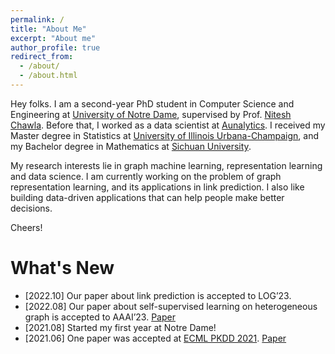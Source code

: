 ```yaml
---
permalink: /
title: "About Me"
excerpt: "About me"
author_profile: true
redirect_from: 
  - /about/
  - /about.html
---
```


Hey folks. I am a second-year PhD student in Computer Science and Engineering at [University of Notre Dame](https://www.nd.edu/), supervised by Prof. [Nitesh Chawla](https://niteshchawla.nd.edu/). Before that, I worked as a data scientist at [Aunalytics](https://www.aunalytics.com/). I received my Master degree in Statistics at [University of Illinois Urbana-Champaign](https://stat.illinois.edu/), and my Bachelor degree in Mathematics at [Sichuan University](https://en.scu.edu.cn/).

My research interests lie in graph machine learning, representation learning and data science. I am currently working on the problem of graph representation learning, and its applications in link prediction. I also like building data-driven applications that can help people make better decisions.

Cheers!


# What's New


- [2022.10] Our paper about link prediction is accepted to LOG’23.
- [2022.08] Our paper about self-supervised learning on heterogeneous graph is accepted to AAAI’23. [Paper](https://arxiv.org/abs/2208.09957)
- [2021.08] Started my first year at Notre Dame!
- [2021.06] One paper was accepted at [ECML PKDD 2021](https://2021.ecmlpkdd.org/index.html). [Paper](https://link.springer.com/chapter/10.1007/978-3-030-86517-7_21)